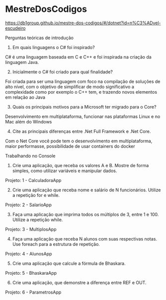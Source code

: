 # MestreDosCodigos
https://db1group.github.io/mestre-dos-codigos/#/dotnet?id=n%C3%ADvel-escudeiro

Perguntas teóricas de introdução

1) Em quais linguagens o C# foi inspirado?  

C# é uma linguagem baseada em C e C++ e foi inspirada na criação da linguagem Java.

2) Inicialmente o C# foi criado para qual finalidade?

Foi criada para ser uma linguagem com foco na compilação de soluções de alto nível, com o objetivo de simplificar de modo significativo a complexidade como por exemplo o C++ tem, e trazendo novos elementos em relação ao Java

3) Quais os principais motivos para a Microsoft ter migrado para o Core?

Desenvolvimento em multiplataforma, funcionar nas plataformas Linux e no Mac além do Windows

4) Cite as principais diferenças entre .Net Full Framework e .Net Core.

Com o Net Core você pode tem o desenvolvimento em multiplataforma, maior performasse, possibilidade de usar containers do docker

Trabalhando no Console

1) Crie uma aplicação, que receba os valores A e B. Mostre de forma simples, como utilizar variáveis e manipular dados.

Projeto: 1 - CalculadoraApp

2) Crie uma aplicação que receba nome e salário de N funcionários. Utilize a repetição for e while.

Projeto: 2 - SalarioApp

3) Faça uma aplicação que imprima todos os múltiplos de 3, entre 1 e 100. Utilize a repetição while.

Projeto: 3 - MultiplosApp

4) Faça uma aplicação que receba N alunos com suas respectivas notas. Use foreach para a estrutura de repetição.

Projeto: 4 - AlunosApp

5) Crie uma aplicação que calcule a fórmula de Bhaskara.

Projeto: 5 - BhaskaraApp

6) Crie uma aplicação, que demonstre a diferença entre REF e OUT.

Projeto: 6 - ParametrosApp


